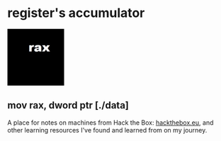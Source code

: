 # register's accumulator

![rax logo](images/rax_intel.jpg)

## mov rax, dword ptr [./data]

A place for notes on machines from Hack the Box: [hackthebox.eu](https://www.hackthebox.eu), and other learning resources I've found and learned from on my journey. 
